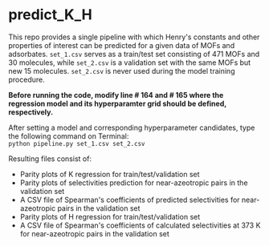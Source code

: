 # predict_K_H

This repo provides a single pipeline with which Henry's constants and other properties of interest can be predicted for a given data of MOFs and adsorbates. `set_1.csv` serves as a train/test set consisting of 471 MOFs and 30 molecules, while `set_2.csv` is a validation set with the same MOFs but new 15 molecules. `set_2.csv` is never used during the model training procedure.

**Before running the code, modify line # 164 and # 165 where the regression model and its hyperparamter grid should be defined, respectively.**

After setting a model and corresponding hyperparameter candidates, type the following command on Terminal:  
`python pipeline.py set_1.csv set_2.csv`

Resulting files consist of:
- Parity plots of K regression for train/test/validation set
- Parity plots of selectivities prediction for near-azeotropic pairs in the validation set
- A CSV file of Spearman's coefficients of predicted selectivities for near-azeotropic pairs in the validation set
- Parity plots of H regression for train/test/validation set
- A CSV file of Spearman's coefficients of calculated selectivities at 373 K for near-azeotropic pairs in the validation set
